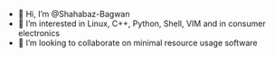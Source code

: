 - 👋 Hi, I’m @Shahabaz-Bagwan
- 👀 I’m interested in Linux, C++, Python, Shell, VIM and in consumer electronics
- 💞️ I’m looking to collaborate on minimal resource usage software
